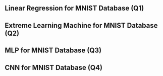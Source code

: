 ## Linear Regression for MNIST Database (Q1)

## Extreme Learning Machine for MNIST Database (Q2)

## MLP for MNIST Database (Q3)

## CNN for MNIST Database (Q4)
